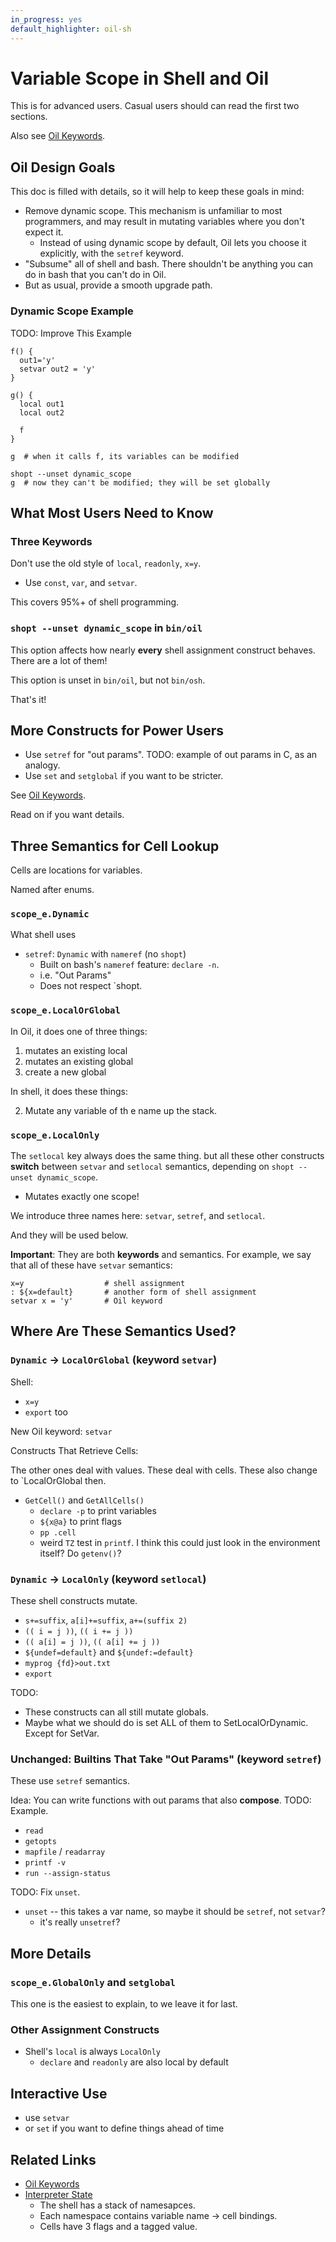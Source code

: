```yaml
---
in_progress: yes
default_highlighter: oil-sh
---
```


Variable Scope in Shell and Oil
===============================

This is for advanced users.  Casual users should can read the first two
sections.

Also see [Oil Keywords](oil-keywords.html).

<div id="toc">
</div>

## Oil Design Goals

This doc is filled with details, so it will help to keep these goals in mind:

- Remove dynamic scope.  This mechanism is unfamiliar to most programmers, and
  may result in mutating variables where you don't expect it.
  - Instead of using dynamic scope by default, Oil lets you choose it
    explicitly, with the `setref` keyword.
- "Subsume" all of shell and bash.  There shouldn't be anything you can do in
  bash that you can't do in Oil.
- But as usual, provide a smooth upgrade path.

### Dynamic Scope Example

TODO: Improve This Example


    f() {
      out1='y'
      setvar out2 = 'y'
    }

    g() {
      local out1
      local out2

      f
    }

    g  # when it calls f, its variables can be modified

    shopt --unset dynamic_scope
    g  # now they can't be modified; they will be set globally


## What Most Users Need to Know

### Three Keywords

Don't use the old style of `local`, `readonly`, `x=y`.

- Use `const`, `var`, and `setvar`.

This covers 95%+ of shell programming.

### `shopt --unset dynamic_scope`  in `bin/oil`

This option affects how nearly **every** shell assignment construct behaves.  There are a lot of them!

This option is unset in `bin/oil`, but not `bin/osh`.

That's it!

## More Constructs for Power Users

- Use `setref` for "out params".  TODO: example of out params in C, as an analogy.
- Use `set` and `setglobal` if you want to be stricter.

See [Oil Keywords](oil-keywords.html).


Read on if you want details.

## Three Semantics for Cell Lookup

Cells are locations for variables.

Named after enums.

### `scope_e.Dynamic`

What shell uses

- `setref`: `Dynamic` with `nameref` (no `shopt`)
  - Built on bash's `nameref` feature: `declare -n`.
  - i.e. "Out Params"
  - Does not respect `shopt.

### `scope_e.LocalOrGlobal`

In Oil, it does one of three things:

1. mutates an existing local
2. mutates an existing global
3. create a new global

In shell, it does these things:

2. Mutate any variable of th e name up the stack.

### `scope_e.LocalOnly`

The `setlocal` key always does the same thing.  but all these other constructs
**switch** between `setvar` and `setlocal` semantics, depending on `shopt
--unset dynamic_scope`.

- Mutates exactly one scope!


We introduce three names here: `setvar`, `setref`, and `setlocal`.

And they will be used below.

**Important**: They are both **keywords** and semantics.   For example, we say
that all of these have `setvar` semantics:

    x=y                  # shell assignment
    : ${x=default}       # another form of shell assignment
    setvar x = 'y'       # Oil keyword

## Where Are These Semantics Used?

### `Dynamic` &rarr; `LocalOrGlobal` (keyword `setvar`)

Shell:

- `x=y`
- `export` too

New Oil keyword: `setvar`

Constructs That Retrieve Cells:

The other ones deal with values.  These deal with cells.  These also change to
`LocalOrGlobal then.

- `GetCell()` and `GetAllCells()`
  - `declare -p` to print variables
  - `${x@a}` to print flags
  - `pp .cell`
  - weird `TZ` test in `printf`.  I think this could just look in the
    environment itself?  Do `getenv()`?


### `Dynamic` &rarr; `LocalOnly` (keyword `setlocal`)

These shell constructs mutate.

- `s+=suffix`, `a[i]+=suffix`, `a+=(suffix 2)`
- `(( i = j ))`, `(( i += j ))`
- `(( a[i] = j ))`, `(( a[i] += j ))`
- `${undef=default}` and `${undef:=default}`
- `myprog {fd}>out.txt`
- `export`

TODO:

- These constructs can all still mutate globals.
- Maybe what we should do is set ALL of them to SetLocalOrDynamic.  Except for
  SetVar.

### Unchanged: Builtins That Take "Out Params" (keyword `setref`)

These use `setref` semantics.

Idea: You can write functions with out params that also **compose**.  TODO:
Example.

- `read`
- `getopts`
- `mapfile` / `readarray`
- `printf -v`
- `run --assign-status`

TODO: Fix `unset`.

- `unset` -- this takes a var name, so maybe it should be `setref`, not
  `setvar`?
  - it's really `unsetref`?

## More Details

### `scope_e.GlobalOnly` and `setglobal`

This one is the easiest to explain, to we leave it for last.

### Other Assignment Constructs

- Shell's `local` is always `LocalOnly`
  - `declare` and `readonly` are also local by default


## Interactive Use

- use `setvar`
- or `set` if you want to define things ahead of time

## Related Links

- [Oil Keywords](oil-keywords.html)
- [Interpreter State](interpreter-state.html)
  - The shell has a stack of namesapces.
  - Each namespace contains variable name -> cell bindings.
  - Cells have 3 flags and a tagged value.


